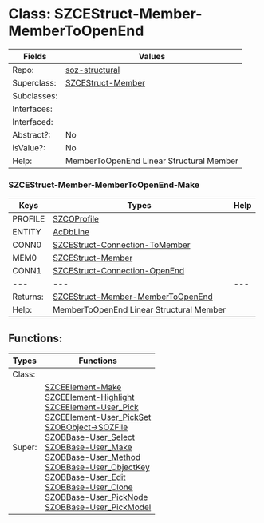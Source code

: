 
# Class:	SZCEStruct-Member-MemberToOpenEnd

| Fields | Values |
| --------- | --------- |
| Repo: | [soz-structural](/repos/soz-structural.html) |
| Superclass: | [SZCEStruct-Member](SZCEStruct-Member.html) |
| Subclasses: |  |
| Interfaces: |  |
| Interfaced: |  |
| Abstract?: | No |
| isValue?: | No |
| Help: | MemberToOpenEnd Linear Structural Member |

### SZCEStruct-Member-MemberToOpenEnd-Make

| Keys | Types | Help |
| --------- | --------- | --------- |
| PROFILE | [SZCOProfile](SZCOProfile.html) |  |
| ENTITY | [AcDbLine](AcDbLine.html) |  |
| CONN0 | [SZCEStruct-Connection-ToMember](SZCEStruct-Connection-ToMember.html) |  |
| MEM0 | [SZCEStruct-Member](SZCEStruct-Member.html) |  |
| CONN1 | [SZCEStruct-Connection-OpenEnd](SZCEStruct-Connection-OpenEnd.html) |  |
| --- | --- | --- |
| Returns: | [SZCEStruct-Member-MemberToOpenEnd](SZCEStruct-Member-MemberToOpenEnd.html) |
| Help: | MemberToOpenEnd Linear Structural Member |


## Functions:

| Types | Functions |
| --------- | --------- |
| Class: |  |
| Super: | [SZCEElement-Make](SZCEElement.html) <br> [SZCEElement-Highlight](SZCEElement.html) <br> [SZCEElement-User_Pick](SZCEElement.html) <br> [SZCEElement-User_PickSet](SZCEElement.html) <br> [SZOBObject->SOZFile](SZOBObject.html) <br> [SZOBBase-User_Select](SZOBBase.html) <br> [SZOBBase-User_Make](SZOBBase.html) <br> [SZOBBase-User_Method](SZOBBase.html) <br> [SZOBBase-User_ObjectKey](SZOBBase.html) <br> [SZOBBase-User_Edit](SZOBBase.html) <br> [SZOBBase-User_Clone](SZOBBase.html) <br> [SZOBBase-User_PickNode](SZOBBase.html) <br> [SZOBBase-User_PickModel](SZOBBase.html) |


